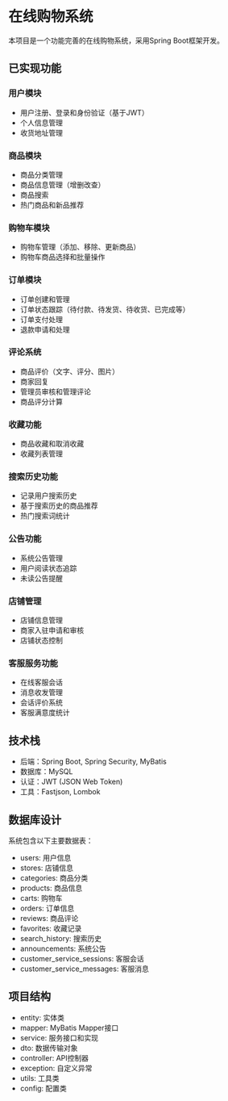 # 在线购物系统

本项目是一个功能完善的在线购物系统，采用Spring Boot框架开发。

## 已实现功能

### 用户模块
- 用户注册、登录和身份验证（基于JWT）
- 个人信息管理
- 收货地址管理

### 商品模块
- 商品分类管理
- 商品信息管理（增删改查）
- 商品搜索
- 热门商品和新品推荐

### 购物车模块
- 购物车管理（添加、移除、更新商品）
- 购物车商品选择和批量操作

### 订单模块
- 订单创建和管理
- 订单状态跟踪（待付款、待发货、待收货、已完成等）
- 订单支付处理
- 退款申请和处理

### 评论系统
- 商品评价（文字、评分、图片）
- 商家回复
- 管理员审核和管理评论
- 商品评分计算

### 收藏功能
- 商品收藏和取消收藏
- 收藏列表管理

### 搜索历史功能
- 记录用户搜索历史
- 基于搜索历史的商品推荐
- 热门搜索词统计

### 公告功能
- 系统公告管理
- 用户阅读状态追踪
- 未读公告提醒

### 店铺管理
- 店铺信息管理
- 商家入驻申请和审核
- 店铺状态控制

### 客服服务功能
- 在线客服会话
- 消息收发管理
- 会话评价系统
- 客服满意度统计

## 技术栈
- 后端：Spring Boot, Spring Security, MyBatis
- 数据库：MySQL
- 认证：JWT (JSON Web Token)
- 工具：Fastjson, Lombok

## 数据库设计
系统包含以下主要数据表：
- users: 用户信息
- stores: 店铺信息
- categories: 商品分类
- products: 商品信息
- carts: 购物车
- orders: 订单信息
- reviews: 商品评论
- favorites: 收藏记录
- search_history: 搜索历史
- announcements: 系统公告
- customer_service_sessions: 客服会话
- customer_service_messages: 客服消息

## 项目结构
- entity: 实体类
- mapper: MyBatis Mapper接口
- service: 服务接口和实现
- dto: 数据传输对象
- controller: API控制器
- exception: 自定义异常
- utils: 工具类
- config: 配置类 